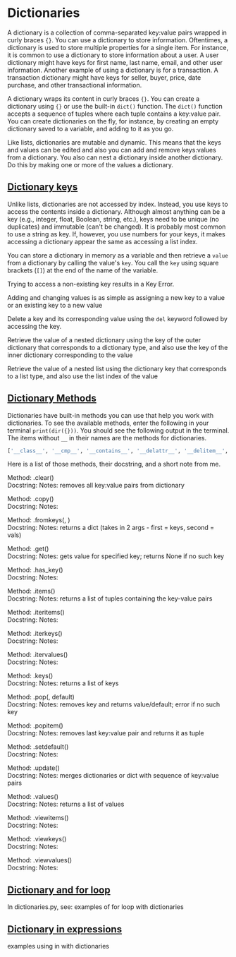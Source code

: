 # Dictionaries

A dictionary is a collection of comma-separated key:value pairs wrapped in curly braces `{}`. You can use a dictionary to store information. Oftentimes, a dictionary is used to store multiple properties for a single item. For instance, it is common to use a dictionary to store information about a user. A user dictionary might have keys for first name, last name, email, and other user information. Another example of using a dictionary is for a transaction. A transaction dictionary might have keys for seller, buyer, price, date purchase, and other transactional information. 

A dictionary wraps its content in curly braces `{}`. You can create a dictionary using `{}` or use the built-in `dict()` function. The `dict()` function accepts a sequence of tuples where each tuple contains a key:value pair. You can create dictionaries on the fly, for instance, by creating an empty dictionary saved to a variable, and adding to it as you go.

Like lists, dictionaries are mutable and dynamic. This means that the keys and values can be edited and also you can add and remove keys:values from a dictionary. You also can nest a dictionary inside another dictionary. Do this by making one or more of the values a dictionary.

## [Dictionary keys](#dictionary-keys)

Unlike lists, dictionaries are not accessed by index. Instead, you use keys to access the contents inside a dictionary. Although almost anything can be a key (e.g., integer, float, Boolean, string, etc.), keys need to be unique (no duplicates) and immutable (can't be changed). It is probably most common to use a string as key. If, however, you use numbers for your keys, it makes accessing a dictionary appear the same as accessing a list index.

You can store a dictionary in memory as a variable and then retrieve a `value` from a dictionary by calling the value's `key`. You call the `key` using square brackets (`[]`) at the end of the name of the variable.

Trying to access a non-existing key results in a Key Error.

Adding and changing values is as simple as assigning a new key to a value or an existing key to a new value

Delete a key and its corresponding value using the `del` keyword followed by accessing the key.

Retrieve the value of a nested dictionary using the key of the outer dictionary that corresponds to a dictionary type, and also use the key of the inner dictionary corresponding to the value

Retrieve the value of a nested list using the dictionary key that corresponds to a list type, and also use the list index of the value

## [Dictionary Methods](dictionary-methods)

Dictionaries have built-in methods you can use that help you work with dictionaries. To see the available methods, enter the following in your terminal `print(dir({}))`. You should see the following output in the terminal. The items without `__` in their names are the methods for dictionaries.

```python
['__class__', '__cmp__', '__contains__', '__delattr__', '__delitem__', '__doc__', '__eq__', '__format__', '__ge__', '__getattribute__', '__getitem__', '__gt__', '__hash__', '__init__', '__iter__', '__le__', '__len__', '__lt__', '__ne__', '__new__', '__reduce__', '__reduce_ex__', '__repr__', '__setattr__', '__setitem__', '__sizeof__', '__str__', '__subclasshook__', 'clear', 'copy', 'fromkeys', 'get', 'has_key', 'items', 'iteritems', 'iterkeys', 'itervalues', 'keys', 'pop', 'popitem', 'setdefault', 'update', 'values', 'viewitems', 'viewkeys', 'viewvalues']
```
Here is a list of those methods, their docstring, and a short note from me.
 
Method: .clear()  
Docstring:
Notes: removes all key:value pairs from dictionary

Method: .copy()  
Docstring:
Notes:

Method: .fromkeys(<k>, <v>)  
Docstring:
Notes: returns a dict (takes in 2 args - first = keys, second = vals)

Method: .get(<key>)  
Docstring:
Notes: gets value for specified key; returns None if no such key

Method: .has_key()  
Docstring:
Notes:

Method: .items()  
Docstring:
Notes: returns a list of tuples containing the key-value pairs

Method: .iteritems()  
Docstring:
Notes:

Method: .iterkeys()  
Docstring:
Notes:

Method: .itervalues()  
Docstring:
Notes:

Method: .keys()  
Docstring:
Notes: returns a list of keys

Method: .pop(<key>, default)  
Docstring:
Notes: removes key and returns value/default; error if no such key

Method: .popitem()  
Docstring:
Notes: removes last key:value pair and returns it as tuple

Method: .setdefault()  
Docstring:
Notes:

Method: .update(<obj>)  
Docstring:
Notes: merges dictionaries or dict with sequence of key:value pairs

Method: .values()  
Docstring:
Notes: returns a list of values

Method: .viewitems()  
Docstring:
Notes:

Method: .viewkeys()  
Docstring:
Notes:

Method: .viewvalues()  
Docstring:
Notes:


## [Dictionary and for loop](#dictionary-and-for-loop)
In dictionaries.py, see:
examples of for loop with dictionaries

## [Dictionary in expressions](#dictionary-in-expressions)
examples using in with dictionaries


